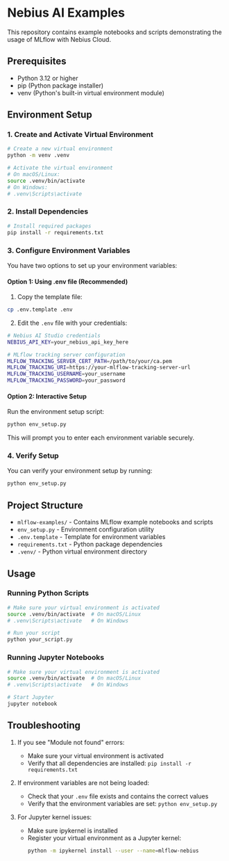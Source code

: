 # Nebius AI Examples

This repository contains example notebooks and scripts demonstrating the usage of MLflow with Nebius Cloud.

## Prerequisites

- Python 3.12 or higher
- pip (Python package installer)
- venv (Python's built-in virtual environment module)

## Environment Setup

### 1. Create and Activate Virtual Environment

```bash
# Create a new virtual environment
python -m venv .venv

# Activate the virtual environment
# On macOS/Linux:
source .venv/bin/activate
# On Windows:
# .venv\Scripts\activate
```

### 2. Install Dependencies

```bash
# Install required packages
pip install -r requirements.txt
```

### 3. Configure Environment Variables

You have two options to set up your environment variables:

#### Option 1: Using .env file (Recommended)

1. Copy the template file:
```bash
cp .env.template .env
```

2. Edit the `.env` file with your credentials:
```bash
# Nebius AI Studio credentials
NEBIUS_API_KEY=your_nebius_api_key_here

# MLflow tracking server configuration
MLFLOW_TRACKING_SERVER_CERT_PATH=/path/to/your/ca.pem
MLFLOW_TRACKING_URI=https://your-mlflow-tracking-server-url
MLFLOW_TRACKING_USERNAME=your_username
MLFLOW_TRACKING_PASSWORD=your_password
```

#### Option 2: Interactive Setup

Run the environment setup script:
```bash
python env_setup.py
```

This will prompt you to enter each environment variable securely.

### 4. Verify Setup

You can verify your environment setup by running:
```bash
python env_setup.py
```

## Project Structure

- `mlflow-examples/` - Contains MLflow example notebooks and scripts
- `env_setup.py` - Environment configuration utility
- `.env.template` - Template for environment variables
- `requirements.txt` - Python package dependencies
- `.venv/` - Python virtual environment directory

## Usage

### Running Python Scripts

```bash
# Make sure your virtual environment is activated
source .venv/bin/activate  # On macOS/Linux
# .venv\Scripts\activate   # On Windows

# Run your script
python your_script.py
```

### Running Jupyter Notebooks

```bash
# Make sure your virtual environment is activated
source .venv/bin/activate  # On macOS/Linux
# .venv\Scripts\activate   # On Windows

# Start Jupyter
jupyter notebook
```

## Troubleshooting

1. If you see "Module not found" errors:
   - Make sure your virtual environment is activated
   - Verify that all dependencies are installed: `pip install -r requirements.txt`

2. If environment variables are not being loaded:
   - Check that your `.env` file exists and contains the correct values
   - Verify that the environment variables are set: `python env_setup.py`

3. For Jupyter kernel issues:
   - Make sure ipykernel is installed
   - Register your virtual environment as a Jupyter kernel:
     ```bash
     python -m ipykernel install --user --name=mlflow-nebius
     ``` 
